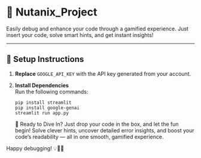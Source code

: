 # 🚀 Nutanix_Project

Easily debug and enhance your code through a gamified experience. Just insert your code, solve smart hints, and get instant insights!

---

## 🔧 Setup Instructions

1. **Replace** `GOOGLE_API_KEY` with the API key generated from your account.
2. **Install Dependencies**  
   Run the following commands:

   ```
   pip install streamlit
   pip install google-genai
   streamlit run app.py
   ```

   🎉 Ready to Dive In?
Just drop your code in the box, and let the fun begin!
Solve clever hints, uncover detailed error insights, and boost your code’s readability — all in one smooth, gamified experience.

Happy debugging! 💡👨‍💻
